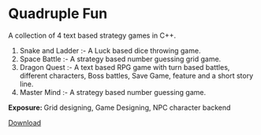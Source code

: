 # Quadruple Fun
A collection of 4 text based strategy games in C++.
1) Snake and Ladder :- A Luck based dice throwing game.
2) Space Battle :- A strategy based number guessing grid game.
3) Dragon Quest :- A text based RPG game with turn based battles, different characters, Boss battles, Save Game, feature and a short story line.
4) Master Mind :- A strategy based number guessing game.

<strong>Exposure: </strong> Grid designing, Game Designing, NPC character backend
                            
[Download](https://sahajbamba.me/Files/triology.exe)
